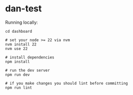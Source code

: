 # dan-test

Running locally:

```
cd dashboard

# set your node >= 22 via nvm
nvm install 22
nvm use 22

# install dependencies
npm install

# run the dev server
npm run dev

# if you make changes you should lint before committing
npm run lint
```
